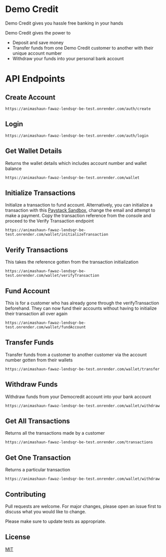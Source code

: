 # Demo Credit
Demo Credit gives you hassle free banking in your hands

Demo Credit gives the power to

- Deposit and save money
- Transfer funds from one Demo Credit customer to another with their unique account number
- Withdraw your funds into your personal bank account

 

# API Endpoints


## Create Account

```
https://animashaun-fawaz-lendsqr-be-test.onrender.com/auth/create

```

## Login

```
https://animashaun-fawaz-lendsqr-be-test.onrender.com/auth/login

```

## Get Wallet Details
Returns the wallet details which includes account number and wallet balance

```
https://animashaun-fawaz-lendsqr-be-test.onrender.com/wallet

```
## Initialize Transactions
Initialize a transaction to fund account.
Alternatively, you can initialize a transaction with this [Paystack Sandbox](https://codesandbox.io/s/paystack-example-forked-evp1dw?file=/src/App.tsx), change the email and attempt to make a payment. Copy the transaction reference from the console and proceed to the Verify Transaction endpoint

```
https://animashaun-fawaz-lendsqr-be-test.onrender.com/wallet/initializeTransaction

```

## Verify Transactions
This takes the reference gotten from the transaction initialization

```
https://animashaun-fawaz-lendsqr-be-test.onrender.com/wallet/verifyTransaction

```

## Fund Account
This is for a customer who has already gone through the verifyTransaction beforehand. They can now fund their accounts without having to initialize their transaction all over again
```
https://animashaun-fawaz-lendsqr-be-test.onrender.com/wallet/fundAccount

```

## Transfer Funds
Transfer funds from a customer to another customer via the account number gotten from their wallets

```
https://animashaun-fawaz-lendsqr-be-test.onrender.com/wallet/transfer

```

## Withdraw Funds
Withdraw funds from your Democredit account into your bank account

```
https://animashaun-fawaz-lendsqr-be-test.onrender.com/wallet/withdraw

```

## Get All Transactions
Returns all the transactions made by a customer

```
https://animashaun-fawaz-lendsqr-be-test.onrender.com/transactions

```
## Get One Transaction
Returns a particular transaction 

```
https://animashaun-fawaz-lendsqr-be-test.onrender.com/wallet/withdraw

```

## Contributing

Pull requests are welcome. For major changes, please open an issue first
to discuss what you would like to change.

Please make sure to update tests as appropriate.

## License

[MIT](https://choosealicense.com/licenses/mit/)
